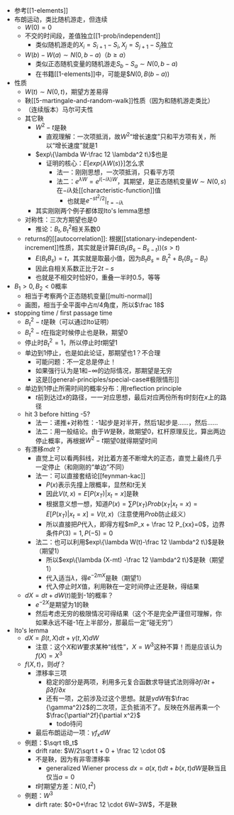 - 参考[[1-elements]]
- 布朗运动，类比随机游走，但连续
  - $W(0)=0$
  - 不交的时间段，差值独立[[1-prob/independent]]
    - 类似随机游走的$X_i = S_{i+1}-S_i, X_j = S_{j+1}-S_j$独立
  - $W(b)-W(a)\sim N(0, b-a)$（$b\ge a$）
    - 类似正态随机变量的随机游走$S_{b}-S_a\sim N(0,b-a)$
    - 在书籍[[1-elements]]中，可能是$$N(0,B(b-a))$
- 性质
  - $W(t)\sim N(0,t)$，期望方差易得
  - 鞅[[5-martingale-and-random-walk]]性质（因为和随机游走类比）
  - （连续版本）马尔可夫性
  - 其它鞅
    - $W^2-t$是鞅
      - 直观理解：一次项抵消，故$W^2$“增长速度”只和平方项有关，所以“增长速度”就是1
    - $exp\{\lambda W-\frac 12 \lambda^2 t\}$也是
      - 证明的核心：$E[exp\{\lambda W(s)\}]$怎么求
        - 法一：刚刚思想，一次项抵消，只看平方项
        - 法二：$e^{\lambda W} = e^{i(-i\lambda) W}$，其期望，是正态随机变量$W\sim N(0,s)$在$-i\lambda$处[[characteristic-function]]值
          - 也就是$e^{-st^2/2}|_{t=-i\lambda}$
    - 其实刚刚两个例子都体现Ito's lemma思想
  - 对称性：三次方期望也是0
    - 推论：$B_t, B_t^2$相关系数0
  - returns的[[autocorrelation]]: 根据[[stationary-independent-increment]]性质，其实就是计算$E(B_t(B_s-B_{s-t}))(s>t)$
    - $E(B_tB_s)=t$，其实就是取最小值，因为$B_tB_s=B_t^2+B_t(B_s-B_t)$
    - 因此自相关系数正比于$2t-s$
    - 也就是不相交时恰好0，重叠一半时0.5，等等
- $B_1>0, B_2<0$概率
  - 相当于考察两个正态随机变量[[multi-normal]]
  - 画图，相当于全平面中占$\pi/4$角度，所以$\frac 18$
- stopping time / first passage time
  - $B_t^2-t$是鞅（可以通过Ito证明）
  - $B_t^2-t$在指定时候停止也是鞅，期望0
  - 停止时$B_t^2=1$，所以停止时$t$期望1
  - 单边到1停止，也是如此论证，那期望也1？不合理
    - 可能问题：不一定总是停止！
    - 如果强行认为是$1$和$-\infty$的边际情况，那期望是无穷
    - 这是[[general-principles/special-case#极限情形]]
  - 单边到1停止所需时间的概率分布：用reflection principle
    - $t$前到达过$x$的路径，一一对应思想，最后对应两份所有$t$时刻在$x$上的路径
  - hit 3 before hitting -5?
    - 法一：递推+对称性：-1起步是对半开，然后1起步是……，然后……
    - 法二：用一般结论。由于$W$是鞅，故期望0，杠杆原理反比，算出两边停止概率，再根据$W^2-t$期望0就得期望时间
  - 有漂移$mdt$？
    - 直觉上可以看两斜线，对比着方差不断增大的正态，直觉上最终几乎一定停止（和刚刚的“单边”不同）
    - 法一：可以直接套结论[[feynman-kac]]
      - $P(x)$表示先撞上限概率，显然和$t$无关
      - 因此$V(t,x)=E[P(x_T)|x_t=x]$是鞅
      - 根据意义想一想，知道$P(x) = \sum P(x_T)Prob(x_T|x_t=x)= E[P(x_T)|x_t=x]=V(t,x)$（注意使用$Prob$防止歧义）
      - 所以直接把$P$代入，即得方程$mP_x + \frac 12 P_{xx}=0$，边界条件$P(3)=1, P(-5)=0$
    - 法二：也可以利用$exp\{\lambda W(t)-\frac 12 \lambda^2 t\}$是鞅（期望1）
      - 所以$exp\{\lambda (X-mt) -\frac 12 \lambda^2 t\}$是鞅（期望1）
      - 代入适当$\lambda$，得$e^{-2mX}$是鞅（期望1）
      - 代入停止时$X$值，利用鞅在一定时间停止还是鞅，得结果
  - $dX=dt+dW(t)$能到-1的概率？
    - $e^{-2X}$是期望为1的鞅
    - 然后考虑无穷的极限情况可得结果（这个不是完全严谨但可理解，你如果永远不碰-1在上半部分，那最后一定“碰无穷”）
- Ito's lemma
  - $dX=\beta(t,X)dt+\gamma(t,X)dW$
    - 注意：这个$X$和$W$要求某种“线性”，$X=W^3$这种不算！而是应该认为$f(X)=X^3$
  - $f(X,t)$，则$df$？
    - 漂移率三项
      - 稳定的部分是两项，利用多元复合函数求导链式法则得$\partial f/\partial t+\beta \partial f/\partial x$
      - 还有一项，之前涉及过这个思想。就是$\gamma dW$有$\frac {\gamma^2}2$的二次项，正负抵消不了。反映在外层再乘一个$\frac{\partial^2f}{\partial x^2}$
        - todo待问
    - 最后布朗运动一项：$\gamma f_x dW$
  - 例题：$\sqrt tB_t$
    - drift rate: $W/2\sqrt t + 0 + \frac 12 \cdot 0$
    - 不是鞅，因为有非零漂移率
      - generalized Wiener process $dx=a(x,t)dt+b(x,t)dW$是鞅当且仅当$a=0$
    - $t$时期望方差：$N(0,t^2)$
  - 例题：$W^3$
    - dirft rate: $0+0+\frac 12 \cdot 6W=3W$，不是鞅